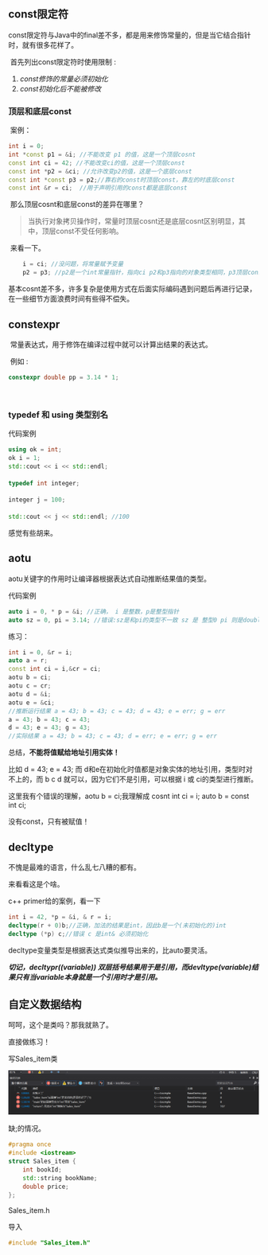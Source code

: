 ## const限定符

​		const限定符与Java中的final差不多，都是用来修饰常量的，但是当它结合指针时，就有很多花样了。

​		首先列出const限定符时使用限制 :

1. *const修饰的常量必须初始化*
2. *const初始化后不能被修改*	

### **顶层和底层const**

​		案例：

```c++
int i = 0;
int *const p1 = &i; //不能改变 p1 的值，这是一个顶层cosnt
const int ci = 42; //不能改变ci的值，这是一个顶层const
const int *p2 = &ci; //允许改变p2的值，这是一个底层const
const int *const p3 = p2;//靠右的const时顶层const，靠左的时底层const
const int &r = ci;  //用于声明引用的const都是底层const
```

​		那么顶层cosnt和底层const的差异在哪里？

> ​		当执行对象拷贝操作时，常量时顶层cosnt还是底层cosnt区别明显，其中，顶层const不受任何影响。



​		来看一下。

```c++
	i = ci; //没问题，将常量赋予变量
	p2 = p3; //p2是一个int常量指针，指向ci p2和p3指向的对象类型相同，p3顶层const不受任何影响
```



基本cosnt差不多，许多复杂是使用方式在后面实际编码遇到问题后再进行记录，在一些细节方面浪费时间有些得不偿失。

## constexpr

​		常量表达式，用于修饰在编译过程中就可以计算出结果的表达式。

​		例如 :

```c++
constexpr double pp = 3.14 * 1;
```

​		

### typedef 和 using 类型别名

代码案例

```c++
using ok = int;
ok i = 1;
std::cout << i << std::endl;

typedef int integer;

integer j = 100;

std::cout << j << std::endl; //100
```

感觉有些胡来。

## aotu

aotu关键字的作用时让编译器根据表达式自动推断结果值的类型。

代码案例

```c++
auto i = 0, * p = &i; //正确， i 是整数，p是整型指针
auto sz = 0, pi = 3.14; //错误:sz是和pi的类型不一致 sz 是 整型0 pi 则是double浮点型
```



练习：

```c++
int i = 0, &r = i;
auto a = r;
const int ci = i,&cr = ci;
aotu b = ci;
aotu c = cr;
aotu d = &i;
aotu e = &ci;
//推断运行结果 a = 43; b = 43; c = 43; d = 43; e = err; g = err 
a = 43; b = 43; c = 43;
d = 43; e = 43; g = 43;
//实际结果 a = 43; b = 43; c = 43; d = err; e = err; g = err 
```

总结，**不能将值赋给地址引用实体！**

比如 d = 43; e = 43; 而 d和e在初始化时值都是对象实体的地址引用，类型时对不上的，而 b c d 就可以，因为它们不是引用，可以根据 i 或 ci的类型进行推断。

这里我有个错误的理解，aotu b = ci;我理解成 cosnt int ci = i; auto b = const int ci;

没有const，只有被赋值！



## decltype

不愧是最难的语言，什么乱七八糟的都有。

来看看这是个啥。

c++ primer给的案例，看一下

```c++
int i = 42, *p = &i, & r = i;
decltype(r + 0)b;//正确，加法的结果是int，因此b是一个(未初始化的)int
decltype (*p) c;//错误 c 是int& 必须初始化
```

decltype变量类型是根据表达式类似推导出来的，比auto要灵活。

***切记，decltypr((variable)) 双层括号结果用于是引用，而devltype(variable)结果只有当variable本身就是一个引用时才是引用。***



## 自定义数据结构

呵呵，这个是类吗？那我就熟了。

直接做练习！

写Sales_item类

![](https://raw.githubusercontent.com/asd2569484392/asd2569484392.github.io/master/static/images/image-20200319142848964.png)

缺;的情况。

```c++
#pragma once
#include <iostream>
struct Sales_item {
	int bookId;
	std::string bookName;
	double price;
};
```

Sales_item.h

导入

```c++
#include "Sales_item.h"
```













